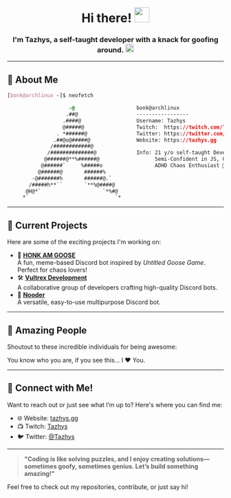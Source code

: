 <h1 align="center">Hi there! <img src="https://cdn.discordapp.com/emojis/558719629967491094.gif" height="35px"></h1>

<h3 align="center">I'm Tazhys, a self-taught developer with a knack for goofing around. <img src="https://cdn.discordapp.com/emojis/762039243518115880.gif" height="20px"></h3>

---

## 🎉 About Me

```css
[bonk@archlinux ~]$ neofetch

                    -@                    bonk@archlinux
                   .##@                   -----------------
                  .####@                  Username: Tazhys
                  @#####@                 Twitch:  https://twitch.com/Tazhys
                . *######@                Twitter: https://twitter.com/Tazhys
               .##@o@#####@               Website: https://tazhys.gg
              /############@            
             /##############@             Info: 21 y/o self-taught Developer
            @######@**%######@                  Semi-Confident in JS, C++, & C#
           @######`     %#####o                 ADHD Chaos Enthusiast 🧠⚡
          @######@       ######%          
        -@#######h       ######@.`        
       /#####h**``       `**%@####@       
      @H@*`                    `*%#@    
     *`                            `*     

```

---

## 🚀 Current Projects
Here are some of the exciting projects I'm working on:

- 🦢 [**HONK AM GOOSE**](https://discord.com/oauth2/authorize?client_id=705324559062007890)  
  A fun, meme-based Discord bot inspired by *Untitled Goose Game*. Perfect for chaos lovers!  
- 🛠️ [**Vultrex Development**](https://vultrex.dev)  
  A collaborative group of developers crafting high-quality Discord bots.  
- 🍜 [**Nooder**](https://nooderbot.com)  
  A versatile, easy-to-use multipurpose Discord bot.  

---

## 🌟 Amazing People
Shoutout to these incredible individuals for being awesome:

You know who you are, if you see this... I ❤️ You.

---

## 🔗 Connect with Me!
Want to reach out or just see what I’m up to? Here's where you can find me:

- 🌐 Website: [tazhys.gg](https://tazhys.gg)  
- 📺 Twitch: [Tazhys](https://twitch.com/Tazhys)  
- 🐦 Twitter: [@Tazhys](https://twitter.com/Tazhys)  

---

> **"Coding is like solving puzzles, and I enjoy creating solutions—sometimes goofy, sometimes genius. Let’s build something amazing!"**

Feel free to check out my repositories, contribute, or just say hi!
